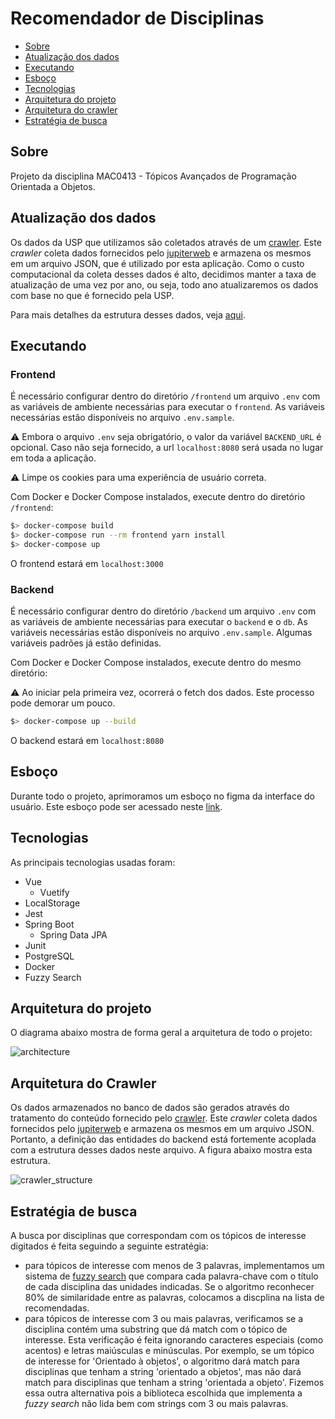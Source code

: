# Recomendador de Disciplinas

- [Sobre](#sobre)
- [Atualização dos dados](#atualização-dos-dados)
- [Executando](#executando)
- [Esboço](#esboço)
- [Tecnologias](#tecnologias)
- [Arquitetura do projeto](#arquitetura-do-projeto)
- [Arquitetura do crawler](#arquitetura-do-crawler)
- [Estratégia de busca](#estratégia-de-busca)

## Sobre

Projeto da disciplina MAC0413 - Tópicos Avançados de Programação Orientada a Objetos.

## Atualização dos dados

Os dados da USP que utilizamos são coletados através de um [crawler](https://github.com/T-Guerrero/usp-disciplines-crawler). Este _crawler_ coleta dados fornecidos pelo [jupiterweb](https://uspdigital.usp.br/jupiterweb/) e armazena os mesmos em um arquivo JSON, que é utilizado por esta aplicação. Como o custo computacional da coleta desses dados é alto, decidimos manter a taxa de atualização de uma vez por ano, ou seja, todo ano atualizaremos os dados com base no que é fornecido pela USP.

Para mais detalhes da estrutura desses dados, veja [aqui](#arquitetura-do-crawler).

## Executando

### Frontend

É necessário configurar dentro do diretório `/frontend` um arquivo `.env` com as variáveis de ambiente necessárias para executar o `frontend`.
As variáveis necessárias estão disponíveis no arquivo `.env.sample`.

:warning: Embora o arquivo `.env` seja obrigatório, o valor da variável `BACKEND_URL` é opcional. Caso não seja fornecido, a url `localhost:8080` será usada no lugar em toda a aplicação.

:warning: Limpe os cookies para uma experiência de usuário correta.

Com Docker e Docker Compose instalados, execute dentro do diretório `/frontend`:

```bash
$> docker-compose build
$> docker-compose run --rm frontend yarn install
$> docker-compose up
```

O frontend estará em `localhost:3000`

### Backend

É necessário configurar dentro do diretório `/backend` um arquivo `.env` com as variáveis de ambiente necessárias para executar o `backend` e o `db`.
As variáveis necessárias estão disponíveis no arquivo `.env.sample`. Algumas variáveis padrões já estão definidas.

Com Docker e Docker Compose instalados, execute dentro do mesmo diretório:

:warning: Ao iniciar pela primeira vez, ocorrerá o fetch dos dados. Este processo pode demorar um pouco.

```bash
$> docker-compose up --build
```

O backend estará em `localhost:8080`

## Esboço

Durante todo o projeto, aprimoramos um esboço no figma da interface do usuário. Este esboço pode ser acessado neste [link](https://www.figma.com/file/IN8LL77pqYjyt3lOFh9Qla).

## Tecnologias

As principais tecnologias usadas foram:
* Vue
  * Vuetify
* LocalStorage
* Jest
* Spring Boot
  * Spring Data JPA
* Junit
* PostgreSQL
* Docker
* Fuzzy Search

## Arquitetura do projeto

O diagrama abaixo mostra de forma geral a arquitetura de todo o projeto:

![architecture](https://github.com/Recomendador-de-Disciplinas/Recomendador-de-Disciplinas.github.io/blob/main/docs/architecture.png)

## Arquitetura do Crawler

Os dados armazenados no banco de dados são gerados através do tratamento do conteúdo fornecido pelo [crawler](https://github.com/T-Guerrero/usp-disciplines-crawler). Este _crawler_ coleta dados fornecidos pelo [jupiterweb](https://uspdigital.usp.br/jupiterweb/) e armazena os mesmos em um arquivo JSON. Portanto, a definição das entidades do backend está fortemente acoplada com a estrutura desses dados neste arquivo. A figura abaixo mostra esta estrutura.

![crawler_structure](https://github.com/Recomendador-de-Disciplinas/Recomendador-de-Disciplinas.github.io/blob/main/docs/crawler.jpg)

## Estratégia de busca

A busca por disciplinas que correspondam com os tópicos de interesse digitados é feita seguindo a seguinte estratégia:

- para tópicos de interesse com menos de 3 palavras, implementamos um sistema de [fuzzy search](https://en.wikipedia.org/wiki/Approximate_string_matching) que compara cada palavra-chave com o título de cada disciplina das unidades indicadas. Se o algoritmo reconhecer 80% de similaridade entre as palavras, colocamos a discplina na lista de recomendadas.
- para tópicos de interesse com 3 ou mais palavras, verificamos se a disciplina contém uma substring que dá match com o tópico de interesse. Esta verificação é feita ignorando caracteres especiais (como acentos) e letras maiúsculas e minúsculas. Por exemplo, se um tópico de interesse for 'Orientado à objetos', o algoritmo dará match para disciplinas que tenham a string 'orientado a objetos', mas não dará match para disciplinas que tenham a string 'orientada a objeto'. Fizemos essa outra alternativa pois a biblioteca escolhida que implementa a _fuzzy search_ não lida bem com strings com 3 ou mais palavras.
